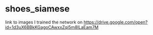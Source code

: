 # shoes_siamese

link to images I trained the network on
https://drive.google.com/open?id=1d3uX6BBkKGagoCAwxxZqi5m8ILaEam7M

